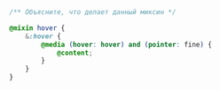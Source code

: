 &nbsp;
&nbsp;
&nbsp;

```scss
/** Объясните, что делает данный миксин */

@mixin hover {
    &:hover {
        @media (hover: hover) and (pointer: fine) {
            @content;
        }
    }
}
```

&nbsp;
&nbsp;
&nbsp;
